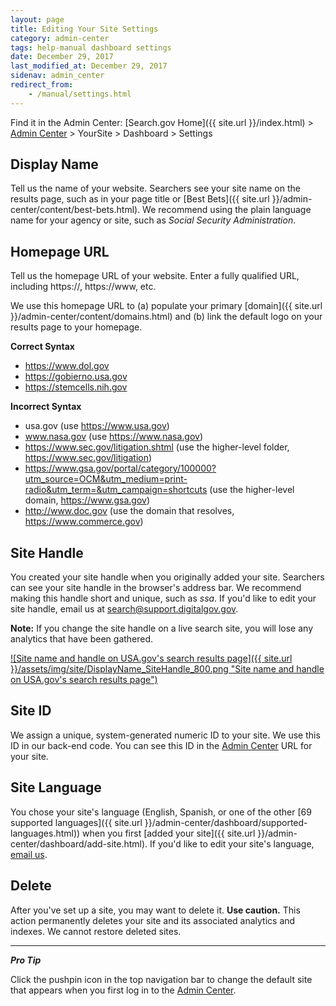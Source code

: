 ```yaml
---
layout: page
title: Editing Your Site Settings
category: admin-center
tags: help-manual dashboard settings
date: December 29, 2017
last_modified_at: December 29, 2017
sidenav: admin_center
redirect_from:
    - /manual/settings.html
---
```


Find it in the Admin Center: [Search.gov Home]({{ site.url }}/index.html) > [Admin Center](https://search.usa.gov/sites/) > YourSite > Dashboard > Settings

## Display Name

Tell us the name of your website. Searchers see your site name on the results page, such as in your page title or [Best Bets]({{ site.url }}/admin-center/content/best-bets.html). We recommend using the plain language name for your agency or site, such as *Social Security Administration*.

## Homepage URL

Tell us the homepage URL of your website. Enter a fully qualified URL, including https://, https://www, etc. 

We use this homepage URL to (a) populate your primary [domain]({{ site.url }}/admin-center/content/domains.html) and (b) link the default logo on your results page to your homepage.

**Correct Syntax**

* https://www.dol.gov   
* https://gobierno.usa.gov  
* https://stemcells.nih.gov  

**Incorrect Syntax**

* usa.gov (use https://www.usa.gov)  
* www.nasa.gov (use https://www.nasa.gov)  
* https://www.sec.gov/litigation.shtml (use the higher-level folder, https://www.sec.gov/litigation)  
* https://www.gsa.gov/portal/category/100000?utm_source=OCM&utm_medium=print-radio&utm_term=&utm_campaign=shortcuts (use the higher-level domain, https://www.gsa.gov)   
* http://www.doc.gov (use the domain that resolves, https://www.commerce.gov)  

## Site Handle

You created your site handle when you originally added your site. Searchers can see your site handle in the browser's address bar. We recommend making this handle short and unique, such as *ssa*. If you'd like to edit your site handle, email us at <search@support.digitalgov.gov>. 

**Note:** If you change the site handle on a live search site, you will lose any analytics that have been gathered.

[![Site name and handle on USA.gov's search results page]({{ site.url }}/assets/img/site/DisplayName_SiteHandle_800.png "Site name and handle on USA.gov's search results page")](https://search.usa.gov/search?affiliate=usagov&query=taxes)

## Site ID

We assign a unique, system-generated numeric ID to your site. We use this ID in our back-end code. You can see this ID in the [Admin Center](https://search.usa.gov/sites/) URL for your site.

## Site Language

You chose your site's language (English, Spanish, or one of the other [69 supported languages]({{ site.url }}/admin-center/dashboard/supported-languages.html)) when you first [added your site]({{ site.url }}/admin-center/dashboard/add-site.html). If you'd like to edit your site's language, [email us](mailto:search@support.digitalgov.gov).

## Delete

After you've set up a site, you may want to delete it. **Use caution.** This action permanently deletes your site and its associated analytics and indexes. We cannot restore deleted sites.

---

***Pro Tip***  

Click the pushpin icon in the top navigation bar to change the default site that appears when you first log in to the [Admin Center](https://search.usa.gov/sites/). 
